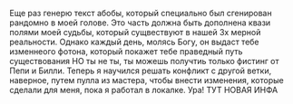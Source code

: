 Еще раз генерю текст абобы, который специально был сгенирован рандомно в моей голове.
Это часть должна быть дополнена квази полями моей судьбы, который сущвествуют в нашей 3х мерной реальности.
Однако каждый день, молясь Богу, он выдаст тебе изменнеого фотона, который покажет тебе праведный путь существования
НО ты не ты, ты можешь получтиь только фистинг от Пепи и Билли. Теперь я научился решать конфликт с другой ветки, наверное, путем пулла из мастера, чтобы внести изменения, которые сделали для меня, пока я работал в локалке. Ура! ТУТ НОВАЯ ИНФА
